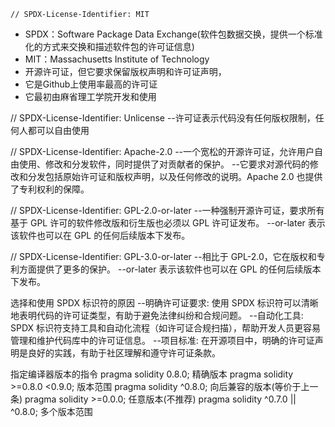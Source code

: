 ```
// SPDX-License-Identifier: MIT
```
- SPDX：Software Package Data Exchange(软件包数据交换，提供一个标准化的方式来交换和描述软件包的许可证信息)
- MIT：Massachusetts Institute of Technology
- 开源许可证，但它要求保留版权声明和许可证声明，
- 它是Github上使用率最高的许可证
- 它最初由麻省理工学院开发和使用

// SPDX-License-Identifier: Unlicense
--许可证表示代码没有任何版权限制，任何人都可以自由使用

// SPDX-License-Identifier: Apache-2.0
--一个宽松的开源许可证，允许用户自由使用、修改和分发软件，同时提供了对贡献者的保护。
--它要求对源代码的修改和分发包括原始许可证和版权声明，以及任何修改的说明。Apache 2.0 也提供了专利权利的保障。

// SPDX-License-Identifier: GPL-2.0-or-later
--一种强制开源许可证，要求所有基于 GPL 许可的软件修改版和衍生版也必须以 GPL 许可证发布。
--or-later 表示该软件也可以在 GPL 的任何后续版本下发布。

// SPDX-License-Identifier: GPL-3.0-or-later
--相比于 GPL-2.0，它在版权和专利方面提供了更多的保护。
--or-later 表示该软件也可以在 GPL 的任何后续版本下发布。

选择和使用 SPDX 标识符的原因
--明确许可证要求: 使用 SPDX 标识符可以清晰地表明代码的许可证类型，有助于避免法律纠纷和合规问题。
--自动化工具: SPDX 标识符支持工具和自动化流程（如许可证合规扫描），帮助开发人员更容易管理和维护代码库中的许可证信息。
--项目标准: 在开源项目中，明确的许可证声明是良好的实践，有助于社区理解和遵守许可证条款。

指定编译器版本的指令
pragma solidity 0.8.0;                  精确版本
pragma solidity >=0.8.0 <0.9.0;         版本范围
pragma solidity ^0.8.0;                 向后兼容的版本(等价于上一条)
pragma solidity >=0.0.0;                任意版本(不推荐)
pragma solidity ^0.7.0 || ^0.8.0;       多个版本范围









